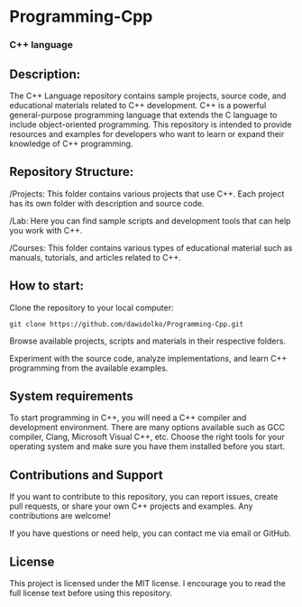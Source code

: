 # **Programming-Cpp**

### **C++ language**

## **Description:**
The C++ Language repository contains sample projects, source code, and educational materials related to C++ development. C++ is a powerful general-purpose programming language that extends the C language to include object-oriented programming. This repository is intended to provide resources and examples for developers who want to learn or expand their knowledge of C++ programming.

## **Repository Structure:**
/Projects: This folder contains various projects that use C++. Each project has its own folder with description and source code.

/Lab: Here you can find sample scripts and development tools that can help you work with C++.

/Courses: This folder contains various types of educational material such as manuals, tutorials, and articles related to C++.

## **How ​​to start:**

Clone the repository to your local computer:
```
git clone https://github.com/dawidolko/Programming-Cpp.git
```
Browse available projects, scripts and materials in their respective folders.

Experiment with the source code, analyze implementations, and learn C++ programming from the available examples.

## **System requirements**
To start programming in C++, you will need a C++ compiler and development environment. There are many options available such as GCC compiler, Clang, Microsoft Visual C++, etc. Choose the right tools for your operating system and make sure you have them installed before you start.

## **Contributions and Support**
If you want to contribute to this repository, you can report issues, create pull requests, or share your own C++ projects and examples. Any contributions are welcome!

If you have questions or need help, you can contact me via email or GitHub.

## **License**
This project is licensed under the MIT license. I encourage you to read the full license text before using this repository.
